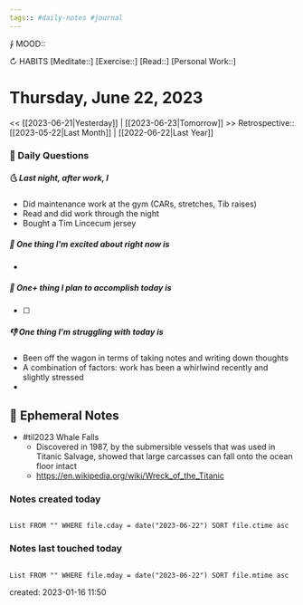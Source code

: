 ```yaml
---
tags:: #daily-notes #journal
---
```


⨑ MOOD::

↻ HABITS
[Meditate::]
[Exercise::]
[Read::]
[Personal Work::]

# Thursday, June 22, 2023

<< [[2023-06-21|Yesterday]] | [[2023-06-23|Tomorrow]] >>
Retrospective:: [[2023-05-22|Last Month]] | [[2022-06-22|Last Year]]

### 📅 Daily Questions

##### 🌜 Last night, after work, I

- Did maintenance work at the gym (CARs, stretches, Tib raises)
- Read and did work through the night
- Bought a Tim Lincecum jersey

##### 🙌 One thing I'm excited about right now is

-

##### 🚀 One+ thing I plan to accomplish today is

- [ ]

##### 👎 One thing I'm struggling with today is

- Been off the wagon in terms of taking notes and writing down thoughts
- A combination of factors: work has been a whirlwind recently and slightly stressed
- 

## 📝 Ephemeral Notes

- #til2023 Whale Falls
	- Discovered in 1987, by the submersible vessels that was used in Titanic Salvage, showed that large carcasses can fall onto the ocean floor intact
	- https://en.wikipedia.org/wiki/Wreck_of_the_Titanic

### Notes created today

```dataview

List FROM "" WHERE file.cday = date("2023-06-22") SORT file.ctime asc

```

### Notes last touched today

```dataview

List FROM "" WHERE file.mday = date("2023-06-22") SORT file.mtime asc

```

created: 2023-01-16 11:50

